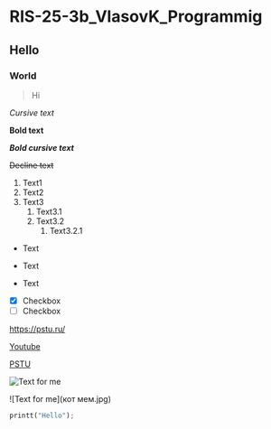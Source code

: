 # RIS-25-3b_VlasovK_Programmig
## Hello
### World
>Hi

*Cursive text*

**Bold text**

***Bold cursive text***

~~Decline text~~

1. Text1
2. Text2
3. Text3
    1. Text3.1
    2. Text3.2
        1. Text3.2.1

* Text
- Text
+ Text

  
- [x] Checkbox
- [ ] Checkbox

<https://pstu.ru/>

[Youtube](https://youtube.com "Text")

[PSTU][pstu]

[pstu]: https://pstu.ru

![Text for me](https://encrypted-tbn0.gstatic.com/images?q=tbn:ANd9GcQI-SaYWlXmVicHWYEEpRgrmFir507tWQk3pA&s)

![Text for me](кот мем.jpg)

```Python
printt("Hello");
```
